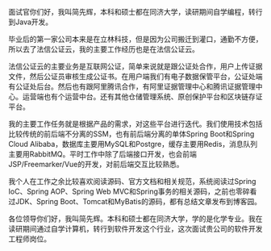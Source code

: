 面试官你们好，我叫简先辉，本科和硕士都在同济大学，读研期间自学编程，转行到Java开发。

毕业后的第一家公司本来是在立林科技，但是因为公司搬迁到灌口，通勤不方便，所以去了法信公证云，我的主要工作经历也是在法信公证云。

法信公证云的主要业务是互联网公证，简单来说就是跟公证处合作，用户上传证据文件，然后公证员审核生成公证书。在用户端我们有电子数据保管平台，公证处端有公证处后台。然后也有跟阿里腾讯合作，有阿里证据管理中心和腾讯证据管理中心。运营端也有个运营中台。还有其他仓储管理系统、原创保护平台和区块链存证平台。

我的主要工作任务就是根据产品的需求，对这些平台进行迭代。我们使用技术包括比较传统的前后端不分离的SSM，也有前后端分离的单体Spring Boot和Spring Cloud Alibaba，数据库主要用MySQL和Postgre，缓存主要用Redis，消息队列主要用RabbitMQ。平时工作中除了后端接口开发，也会前端JSP/Freemarker/Vue的开发，对前后端交互比较熟悉。

我个人在工作之余比较喜欢阅读源码、官方文档和相关规范，系统阅读过Spring IoC、Spring AOP、Spring Web MVC和Spring事务的相关源码，之前也零碎看过JDK、Spring Boot、Tomcat和MyBatis的源码，都有总结文章发布到博客园。

各位领导你们好，我叫简先辉。本科和硕士都在同济大学，学的是化学专业。我在读研期间通过自学计算机，转行到软件开发这个行业，这次面试贵公司的软件开发工程师岗位。

